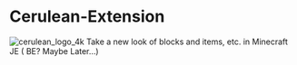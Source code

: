 # Cerulean-Extension
![cerulean_logo_4k](https://i.loli.net/2019/06/29/5d16fce62227e82458.png)
Take a new look of blocks and items, etc. in Minecraft JE ( BE? Maybe Later…)
